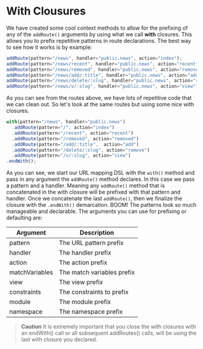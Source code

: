 # With Clousures

We have created some cool context methods to allow for the prefixing of any of the `addRoute()` arguments by using what we call **with** closures. This allows you to prefix repetitive patterns in route declarations. The best way to see how it works is by example:

```js
addRoute(pattern="/news", handler="public.news", action="index");
addRoute(pattern="/news/recent", handler="public.news", action="recent");
addRoute(pattern="/news/removed", handler="public.news", action="removed");
addRoute(pattern="/news/add/:title", handler="public.news", action="add");
addRoute(pattern="/news/delete/:slug", handler="public.news", action="remove");
addRoute(pattern="/news/v/:slug", handler="public.news", action="view");
```

As you can see from the routes above, we have lots of repetitive code that we can clean out. So let's look at the same routes but using some nice with closures.

```js
with(pattern="/news", handler="public.news")
  .addRoute(pattern="/", action="index")
  .addRoute(pattern="/recent", action="recent")
  .addRoute(pattern="/removed", action="removed")
  .addRoute(pattern="/add/:title",  action="add")
  .addRoute(pattern="/delete/:slug", action="remove")
  .addRoute(pattern="/v/:slug", action="view")
.endWith();
```

As you can see, we start our URL mapping DSL with the `with()` method and pass in any argument the `addRoute()` method declares. In this case we pass a pattern and a handler. Meaning any `addRoute()` method that is concatenated in the with closure will be prefixed with that pattern and handler. Once we concatenate the last `addRoute()`, then we finalize the closure with the `.endWith()` demarcation. BOOM! The patterns look so much manageable and declarable. The arguments you can use for prefixing or defaulting are:

|Argument|Description|
|--|--|
|pattern|The URL pattern prefix|
|handler|The handler prefix|
|action|The action prefix|
|matchVariables|The match variables prefix|
|view|The view prefix|
|constraints|The constraints to prefix|
|module|The module prefix|
|namespace|The namespace prefix|

> **Caution** It is extremely important that you close the with closures with an endWith() call or all subsequent addRoutes() calls, will be using the last with closure you declared. 

